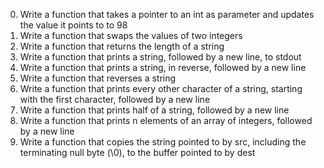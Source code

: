 0. Write a function that takes a pointer to an int as parameter and updates the value it points to to 98
1. Write a function that swaps the values of two integers
2. Write a function that returns the length of a string
3. Write a function that prints a string, followed by a new line, to stdout
4. Write a function that prints a string, in reverse, followed by a new line
5. Write a function that reverses a string
6. Write a function that prints every other character of a string, starting with the first character, followed by a new line
7. Write a function that prints half of a string, followed by a new line
8. Write a function that prints n elements of an array of integers, followed by a new line
9. Write a function that copies the string pointed to by src, including the terminating null byte (\0), to the buffer pointed to by dest

